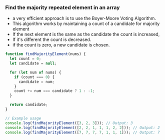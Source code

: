 ### Find the majority repeated element in an array

- a very efficient approach is to use the Boyer-Moore Voting Algorithm.
- This algorithm works by maintaining a count of a candidate for majority element
- If the next element is the same as the candidate the count is increased,
- If it's different the count is decreased.
- if the count is zero, a new candidate is chosen.

```js
function findMajorityElement(nums) {
  let count = 0;
  let candidate = null;

  for (let num of nums) {
    if (count === 0) {
      candidate = num;
    }
    count += num === candidate ? 1 : -1;
  }

  return candidate;
}

// Example usage
console.log(findMajorityElement([3, 2, 3])); // Output: 3
console.log(findMajorityElement([2, 2, 1, 1, 1, 2, 2])); // Output: 2
console.log(findMajorityElement([7, 7, 7, 7, 1, 1, 1])); // Output: 7
```
